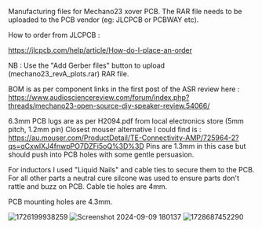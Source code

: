 Manufacturing files for Mechano23 xover PCB.  The RAR file needs to be uploaded to the PCB vendor (eg: JLCPCB or PCBWAY etc).

How to order from JLCPCB :

https://jlcpcb.com/help/article/How-do-I-place-an-order

NB : Use the "Add Gerber files" button to upload (mechano23_revA_plots.rar) RAR file.

BOM is as per component links in the first post of the ASR review here : https://www.audiosciencereview.com/forum/index.php?threads/mechano23-open-source-diy-speaker-review.54066/

6.3mm PCB lugs are as per H2094.pdf from local electronics store (5mm pitch, 1.2mm pin)  Closest mouser alternative I could find is : https://au.mouser.com/ProductDetail/TE-Connectivity-AMP/725964-2?qs=qCxwlXJ4fnwpPO7DZFi5oQ%3D%3D  Pins are 1.3mm in this case but should push into PCB holes with some gentle persuasion.  

For inductors I used "Liquid Nails" and cable ties to secure them to the PCB.  For all other parts a neutral cure silcone was used to ensure parts don't rattle and buzz on PCB.  Cable tie holes are 4mm.

PCB mounting holes are 4.3mm.

![1726199938259](https://github.com/user-attachments/assets/5efef5f5-de21-4308-86d9-eea11aac85b1)
![Screenshot 2024-09-09 180137](https://github.com/user-attachments/assets/9a18d771-63cb-42e4-88f2-b5b6e177dec3)
![1728687452290](https://github.com/user-attachments/assets/bc877fb6-2828-4b0c-9dbd-7b6e20ade87e)


